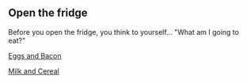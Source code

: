 ## Open the fridge

Before you open the fridge, you think to yourself... "What am I going to eat?"

[Eggs and Bacon](Eggs-gone.md)

[Milk and Cereal](Made-breakfast.md)
